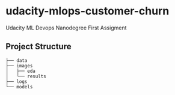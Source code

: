 # udacity-mlops-customer-churn
Udacity ML Devops Nanodegree First Assigment

## Project Structure
```
├── data
├── images
│   ├── eda
│   └── results
├── logs
└── models
```

